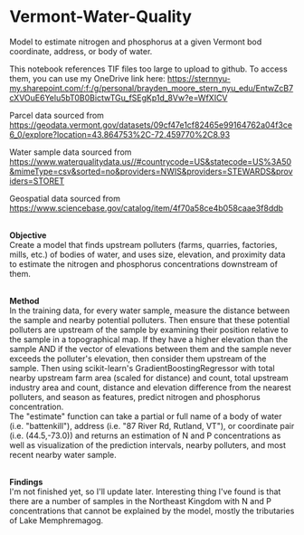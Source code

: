 # Vermont-Water-Quality
Model to estimate nitrogen and phosphorus at a given Vermont bod coordinate, address, or body of water.<br>

This notebook references TIF files too large to upload to github. To access them, you can use my OneDrive link here: https://sternnyu-my.sharepoint.com/:f:/g/personal/brayden_moore_stern_nyu_edu/EntwZcB7cXVOuE6Yelu5bT0B0BictwTGu_fSEgKp1d_8Vw?e=WfXICV
<br>

Parcel data sourced from https://geodata.vermont.gov/datasets/09cf47e1cf82465e99164762a04f3ce6_0/explore?location=43.864753%2C-72.459770%2C8.93
<br>

Water sample data sourced from https://www.waterqualitydata.us//#countrycode=US&statecode=US%3A50&mimeType=csv&sorted=no&providers=NWIS&providers=STEWARDS&providers=STORET
<br>

Geospatial data sourced from
https://www.sciencebase.gov/catalog/item/4f70a58ce4b058caae3f8ddb
<br><br>

**Objective** <br>
Create a model that finds upstream polluters (farms, quarries, factories, mills, etc.) of bodies of water, and uses size, elevation, and proximity data to estimate the nitrogen and phosphorus concentrations downstream of them. <br><br>

**Method** <br>
In the training data, for every water sample, measure the distance between the sample and nearby potential polluters. Then ensure that these potential polluters are upstream of the sample by examining their position relative to the sample in a topographical map. If they have a higher elevation than the sample AND if the vector of elevations between them and the sample never exceeds the polluter's elevation, then consider them upstream of the sample. Then using scikit-learn's GradientBoostingRegressor with total nearby upstream farm area (scaled for distance) and count, total upstream industry area and count, distance and elevation difference from the nearest polluters, and season as features, predict nitrogen and phosphorus concentration. <br>
The "estimate" function can take a partial or full name of a body of water (i.e. "battenkill"), address (i.e. "87 River Rd, Rutland, VT"), or coordinate pair (i.e. (44.5,-73.0)) and returns an estimation of N and P concentrations as well as visualization of the prediction intervals, nearby polluters, and most recent nearby water sample. <br><br>

**Findings**<br>
I'm not finished yet, so I'll update later. Interesting thing I've found is that there are a number of samples in the Northeast Kingdom with N and P concentrations that cannot be explained by the model, mostly the tributaries of Lake Memphremagog.
